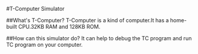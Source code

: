 #T-Computer Simulator

##What's T-Computer?
T-Computer is a kind of computer.It has a home-built CPU.32KB RAM and 128KB ROM.

##How can this simulator do?
It can help to debug the TC program and run TC program on your computer.

